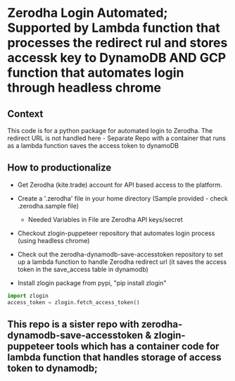 # Zerodha Login Automated; Supported by Lambda function that processes the redirect rul and stores accessk key to DynamoDB AND GCP function that automates login through headless chrome

## Context
This code is for a python package for automated login to Zerodha. The redirect URL is not handled here - Separate Repo with a container that runs as a lambda function saves the access token to dynamoDB

## How to productionalize
- Get Zerodha (kite.trade) account for API based access to the platform.
- Create a '.zerodha' file in your home directory (Sample provided - check .zerodha.sample file)
    - Needed Variables in File are Zerodha API keys/secret


- Checkout zlogin-puppeteer repository that automates login process (using headless chrome)
- Check out the zerodha-dynamodb-save-accesstoken repository to set up a lambda function to handle Zerodha redirect url (it saves the access token in the save_access table in dynamodb)
- Install zlogin package from pypi, "pip install zlogin"

```python
import zlogin
access_token = zlogin.fetch_access_token()
```

## This repo is a sister repo with zerodha-dynamodb-save-accesstoken & zlogin-puppeteer tools which has a container code for lambda function that handles storage of access token to dynamodb; 
